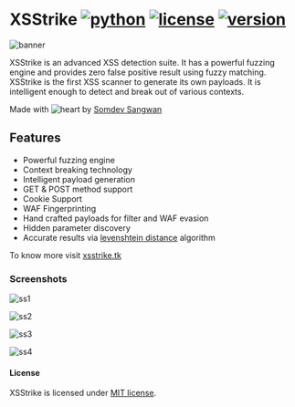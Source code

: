# XSStrike [![python](https://img.shields.io/badge/Python-3-green.svg?style=style=flat-square)](https://www.python.org/downloads/)  [![license](https://img.shields.io/badge/License-MIT-orange.svg?style=style=flat-square)](https://github.com/UltimateHacke/XSStrike/blob/master/license.txt) [![version](https://img.shields.io/badge/Version-Beta-blue.svg?style=style=flat-square)](https://twitter.com/s0md3v)

![banner](https://image.ibb.co/dSSbF8/68747470733a2f2f692e696d6775722e636f6d2f4a3237756f52492e706e67.png)

XSStrike is an advanced XSS detection suite. It has a powerful fuzzing engine and provides zero false positive result using fuzzy matching. XSStrike is the first XSS scanner to generate its own payloads. It is intelligent enough to detect and break out of various contexts.

Made with ![heart](https://cloud.githubusercontent.com/assets/4301109/16754758/82e3a63c-4813-11e6-9430-6015d98aeaab.png) by [Somdev Sangwan](https://twitter.com/s0md3v)

## Features
- Powerful fuzzing engine
- Context breaking technology
- Intelligent payload generation
- GET & POST method support
- Cookie Support
- WAF Fingerprinting
- Hand crafted payloads for filter and WAF evasion
- Hidden parameter discovery
- Accurate results via [levenshtein distance](https://en.wikipedia.org/wiki/Levenshtein_distance) algorithm

To know more visit [xsstrike.tk](http://xsstrike.tk)

### Screenshots

![ss1](https://image.ibb.co/hFAVa8/68747470733a2f2f7873737472696b652e746b2f696d616765732f312e706e67.png)

![ss2](https://image.ibb.co/jA9dTT/68747470733a2f2f7873737472696b652e746b2f696d616765732f322e706e67.png)

![ss3](https://image.ibb.co/cwjqa8/68747470733a2f2f7873737472696b652e746b2f696d616765732f342e706e67.png)

![ss4](https://image.ibb.co/gmf7No/68747470733a2f2f7873737472696b652e746b2f696d616765732f352e706e67.png)

#### License
XSStrike is licensed under [MIT license](https://github.com/s0md3v/XSStrike/blob/master/LICENSE).
